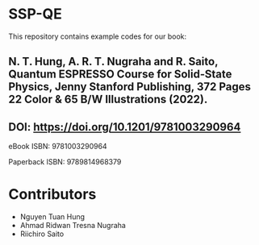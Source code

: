 # SSP-QE

This repository contains example codes for our book:

## N. T. Hung, A. R. T. Nugraha and R. Saito, Quantum ESPRESSO Course for Solid‑State Physics, Jenny Stanford Publishing, 372 Pages 22 Color & 65 B/W Illustrations (2022).

## DOI:  https://doi.org/10.1201/9781003290964

eBook ISBN:  9781003290964

Paperback ISBN: 9789814968379

# Contributors
- Nguyen Tuan Hung
- Ahmad Ridwan Tresna Nugraha
- Riichiro Saito
